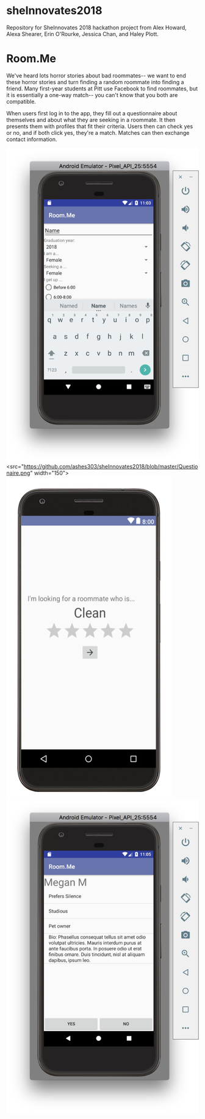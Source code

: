 # sheInnovates2018

Repository for SheInnovates 2018 hackathon project from Alex Howard, Alexa Shearer, Erin O'Rourke, Jessica Chan, and Haley Plott.

# Room.Me

We've heard lots horror stories about bad roommates-- we want to end these horror stories and turn finding a random roommate into finding a friend. Many first-year students at Pitt use Facebook to find roommates, but it is essentially a one-way match-- you can't know that you both are compatible.

When users first log in to the app, they fill out a questionnaire about themselves and about what they are seeking in a roommate. It then presents them with profiles that fit their criteria. Users then can check yes or no, and if both click yes, they're a match. Matches can then exchange contact information.

![Onboarding Profile Creation](https://github.com/ashes303/sheInnovates2018/blob/master/Questionaire.png)
<src="https://github.com/ashes303/sheInnovates2018/blob/master/Questionaire.png" width="150">
![Users indicate their preferences in a roommate](https://github.com/ashes303/sheInnovates2018/blob/master/Survey.png)
![Users view other profiles to find potential matches](https://github.com/ashes303/sheInnovates2018/blob/master/Viewing%20Profile.png)
